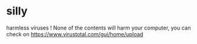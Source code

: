 # silly
harmless viruses
! None of the contents will harm your computer, you can check on https://www.virustotal.com/gui/home/upload
